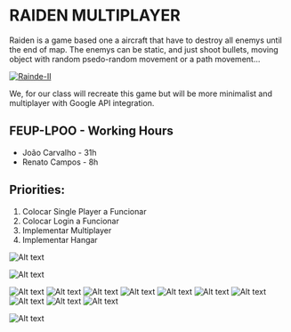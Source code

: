 # RAIDEN MULTIPLAYER
Raiden is a game based one a aircraft that have to destroy all enemys until the end of map. The enemys can be static, and just shoot bullets, moving object with random psedo-random movement or a path movement...

[![Rainde-II](https://i.ytimg.com/vi/uNyOSzVzXH4/hqdefault.jpg)](https://www.youtube.com/watch?v=uNyOSzVzXH4&t=389s "Raiden II")

We, for our class will recreate this game but will be more minimalist and multiplayer with Google API integration.

## FEUP-LPOO - Working Hours

* João Carvalho - 31h
* Renato Campos - 8h

## Priorities:
1. Colocar Single Player a Funcionar
2. Colocar Login a Funcionar
3. Implementar Multiplayer
4. Implementar Hangar

![Alt text](LPOO-ClassDiagram.png?raw=true "Class Diagram")

![Alt text](DesignPatternsUsed.png?raw=true "Design Patterns Explained")

![Alt text](/MOCKUPS/Mockups_Renders/MockUps_1.png?raw=true)
![Alt text](/MOCKUPS/Mockups_Renders/MockUps_2.png?raw=true)
![Alt text](/MOCKUPS/Mockups_Renders/MockUps_3.png?raw=true)
![Alt text](/MOCKUPS/Mockups_Renders/MockUps_4.png?raw=true)
![Alt text](/MOCKUPS/Mockups_Renders/MockUps_4.1.png?raw=true)
![Alt text](/MOCKUPS/Mockups_Renders/MockUps_4.2.png?raw=true)
![Alt text](/MOCKUPS/Mockups_Renders/MockUps_5.png?raw=true)
![Alt text](/MOCKUPS/Mockups_Renders/MockUps_5.1.png?raw=true)
![Alt text](/MOCKUPS/Mockups_Renders/MockUps_6.png?raw=true)
![Alt text](/MOCKUPS/Mockups_Renders/MockUps_6.1.png?raw=true)


![Alt text](ListOfTestCases.png?raw=true "Expected Test Cases")

